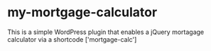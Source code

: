 # my-mortgage-calculator

This is a simple WordPress plugin that enables a jQuery mortagage calculator via a shortcode ['mortgage-calc']
